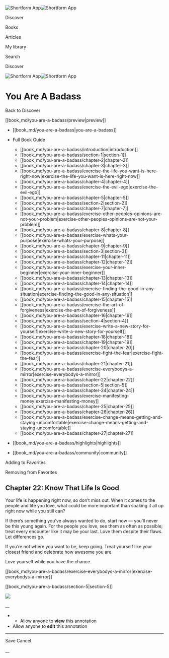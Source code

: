 ![Shortform App](/img/logo.36a2399e.svg)![Shortform App](/img/logo-dark.70c1b072.svg)

Discover

Books

Articles

My library

Search

Discover

![Shortform App](/img/logo.36a2399e.svg)![Shortform App](/img/logo-dark.70c1b072.svg)

# You Are A Badass

Back to Discover

[[book_md/you-are-a-badass/preview|preview]]

  * [[book_md/you-are-a-badass|you-are-a-badass]]
  * Full Book Guide

    * [[book_md/you-are-a-badass/introduction|introduction]]
    * [[book_md/you-are-a-badass/section-1|section-1]]
    * [[book_md/you-are-a-badass/chapter-2|chapter-2]]
    * [[book_md/you-are-a-badass/chapter-3|chapter-3]]
    * [[book_md/you-are-a-badass/exercise-the-life-you-want-is-here-right-now|exercise-the-life-you-want-is-here-right-now]]
    * [[book_md/you-are-a-badass/chapter-4|chapter-4]]
    * [[book_md/you-are-a-badass/exercise-the-evil-ego|exercise-the-evil-ego]]
    * [[book_md/you-are-a-badass/chapter-5|chapter-5]]
    * [[book_md/you-are-a-badass/section-2|section-2]]
    * [[book_md/you-are-a-badass/chapter-7|chapter-7]]
    * [[book_md/you-are-a-badass/exercise-other-peoples-opinions-are-not-your-problem|exercise-other-peoples-opinions-are-not-your-problem]]
    * [[book_md/you-are-a-badass/chapter-8|chapter-8]]
    * [[book_md/you-are-a-badass/exercise-whats-your-purpose|exercise-whats-your-purpose]]
    * [[book_md/you-are-a-badass/chapter-9|chapter-9]]
    * [[book_md/you-are-a-badass/section-3|section-3]]
    * [[book_md/you-are-a-badass/chapter-11|chapter-11]]
    * [[book_md/you-are-a-badass/chapter-12|chapter-12]]
    * [[book_md/you-are-a-badass/exercise-your-inner-beginner|exercise-your-inner-beginner]]
    * [[book_md/you-are-a-badass/chapter-13|chapter-13]]
    * [[book_md/you-are-a-badass/chapter-14|chapter-14]]
    * [[book_md/you-are-a-badass/exercise-finding-the-good-in-any-situation|exercise-finding-the-good-in-any-situation]]
    * [[book_md/you-are-a-badass/chapter-15|chapter-15]]
    * [[book_md/you-are-a-badass/exercise-the-art-of-forgiveness|exercise-the-art-of-forgiveness]]
    * [[book_md/you-are-a-badass/chapter-16|chapter-16]]
    * [[book_md/you-are-a-badass/section-4|section-4]]
    * [[book_md/you-are-a-badass/exercise-write-a-new-story-for-yourself|exercise-write-a-new-story-for-yourself]]
    * [[book_md/you-are-a-badass/chapter-18|chapter-18]]
    * [[book_md/you-are-a-badass/chapter-19|chapter-19]]
    * [[book_md/you-are-a-badass/chapter-20|chapter-20]]
    * [[book_md/you-are-a-badass/exercise-fight-the-fear|exercise-fight-the-fear]]
    * [[book_md/you-are-a-badass/chapter-21|chapter-21]]
    * [[book_md/you-are-a-badass/exercise-everybodys-a-mirror|exercise-everybodys-a-mirror]]
    * [[book_md/you-are-a-badass/chapter-22|chapter-22]]
    * [[book_md/you-are-a-badass/section-5|section-5]]
    * [[book_md/you-are-a-badass/chapter-24|chapter-24]]
    * [[book_md/you-are-a-badass/exercise-manifesting-money|exercise-manifesting-money]]
    * [[book_md/you-are-a-badass/chapter-25|chapter-25]]
    * [[book_md/you-are-a-badass/chapter-26|chapter-26]]
    * [[book_md/you-are-a-badass/exercise-change-means-getting-and-staying-uncomfortable|exercise-change-means-getting-and-staying-uncomfortable]]
    * [[book_md/you-are-a-badass/chapter-27|chapter-27]]
  * [[book_md/you-are-a-badass/highlights|highlights]]
  * [[book_md/you-are-a-badass/community|community]]



Adding to Favorites 

Removing from Favorites 

## Chapter 22: Know That Life Is Good

Your life is happening right now, so don’t miss out. When it comes to the people and life you love, what could be more important than soaking it all up right now while you still can?

If there’s something you’ve always wanted to do, start now — you’ll never be this young again. For the people you love, see them as often as possible; treat every encounter like it may be your last. Love them despite their flaws. Let differences go.

If you’re not where you want to be, keep going. Treat yourself like your closest friend and celebrate how awesome you are.

Love yourself while you have the chance.

[[book_md/you-are-a-badass/exercise-everybodys-a-mirror|exercise-everybodys-a-mirror]]

[[book_md/you-are-a-badass/section-5|section-5]]

![](https://bat.bing.com/action/0?ti=56018282&Ver=2&mid=d8b0978b-bbdc-4b39-b7ad-85f0d3cec91f&sid=72e6e650642c11eeb2dd2161d176fe8d&vid=72e70890642c11eeb72d79fe7b6df2c6&vids=0&msclkid=N&pi=0&lg=en-US&sw=800&sh=600&sc=24&nwd=1&tl=Shortform%20%7C%20Book&p=https%3A%2F%2Fwww.shortform.com%2Fapp%2Fbook%2Fyou-are-a-badass%2Fchapter-22&r=&lt=1110&evt=pageLoad&sv=1&rn=373934)

__

  *   * Allow anyone to **view** this annotation
  * Allow anyone to **edit** this annotation



* * *

Save Cancel

__



